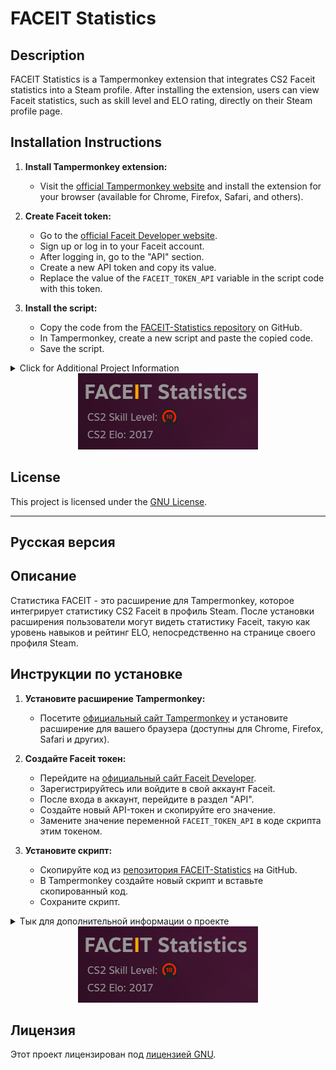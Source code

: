 <!-- Your project title -->
# FACEIT Statistics

## Description

FACEIT Statistics is a Tampermonkey extension that integrates CS2 Faceit statistics into a Steam profile. After installing the extension, users can view Faceit statistics, such as skill level and ELO rating, directly on their Steam profile page.

## Installation Instructions

1. **Install Tampermonkey extension:**
   - Visit the [official Tampermonkey website](https://www.tampermonkey.net/) and install the extension for your browser (available for Chrome, Firefox, Safari, and others).

2. **Create Faceit token:**
   - Go to the [official Faceit Developer website](https://developers.faceit.com/).
   - Sign up or log in to your Faceit account.
   - After logging in, go to the "API" section.
   - Create a new API token and copy its value.
   - Replace the value of the `FACEIT_TOKEN_API` variable in the script code with this token.

3. **Install the script:**
   - Copy the code from the [FACEIT-Statistics repository](https://github.com/raizano/FACEIT-Statistics/blob/main/faceit-statistics.js) on GitHub.
   - In Tampermonkey, create a new script and paste the copied code.
   - Save the script.

<details>
  <summary>Click for Additional Project Information</summary>
  
  <!-- Additional project information -->
  What are we peeking at? :)

</details>

<div align="center">
  <!-- Center-aligned image -->
  <img src="https://raw.githubusercontent.com/raizano/FACEIT-Statistics/master/icons/screen.png" alt="screenshot">
</div>

## License

This project is licensed under the [GNU License](LICENSE).

---

## Русская версия

## Описание

Статистика FACEIT - это расширение для Tampermonkey, которое интегрирует статистику CS2 Faceit в профиль Steam. После установки расширения пользователи могут видеть статистику Faceit, такую как уровень навыков и рейтинг ELO, непосредственно на странице своего профиля Steam.

## Инструкции по установке

1. **Установите расширение Tampermonkey:**
   - Посетите [официальный сайт Tampermonkey](https://www.tampermonkey.net/) и установите расширение для вашего браузера (доступны для Chrome, Firefox, Safari и других).

2. **Создайте Faceit токен:**
   - Перейдите на [официальный сайт Faceit Developer](https://developers.faceit.com/).
   - Зарегистрируйтесь или войдите в свой аккаунт Faceit.
   - После входа в аккаунт, перейдите в раздел "API".
   - Создайте новый API-токен и скопируйте его значение.
   - Замените значение переменной `FACEIT_TOKEN_API` в коде скрипта этим токеном.

3. **Установите скрипт:**
   - Скопируйте код из [репозитория FACEIT-Statistics](https://github.com/raizano/FACEIT-Statistics/blob/main/faceit-statistics.js) на GitHub.
   - В Tampermonkey создайте новый скрипт и вставьте скопированный код.
   - Сохраните скрипт.

<details>
  <summary>Тык для дополнительной информации о проекте</summary>
  
  <!-- Дополнительная информация о проекте -->
  Что мы тут подсматриваем? :)

</details>

<div align="center">
  <!-- Изображение, выровненное по центру -->
  <img src="https://raw.githubusercontent.com/raizano/FACEIT-Statistics/master/icons/screen.png" alt="screenshot">
</div>

## Лицензия

Этот проект лицензирован под [лицензией GNU](LICENSE).
